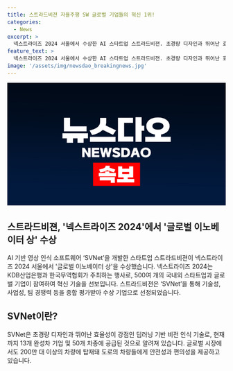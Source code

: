 ```yaml
---
title: 스트라드비젼 자율주행 SW 글로벌 기업들의 혁신 1위!
categories:
  - News
excerpt: >
  넥스트라이즈 2024 서울에서 수상한 AI 스타트업 스트라드비젼. 초경량 디자인과 뛰어난 효율성이 강점인 SVNet으로 글로벌 이노베이터상 수상. 현재까지 13개 완성차 기업 및 50개 차종에 공급되며, 전 세계적으로 200만 대 이상의 차량에 탑재돼 안전성과 편의성을 제공. 또한, 코스닥 상장 심사신청을 목표로 IPO를 준비 중.
feature_text: >
  넥스트라이즈 2024 서울에서 수상한 AI 스타트업 스트라드비젼. 초경량 디자인과 뛰어난 효율성이 강점인 SVNet으로 글로벌 이노베이터상 수상. 현재까지 13개 완성차 기업 및 50개 차종에 공급되며, 전 세계적으로 200만 대 이상의 차량에 탑재돼 안전성과 편의성을 제공. 또한, 코스닥 상장 심사신청을 목표로 IPO를 준비 중.
image: '/assets/img/newsdao_breakingnews.jpg'
---
```


<p><img src="/assets/img/newsdao_breakingnews.jpg" alt="koreaapp 속보" /></p>

<h2 data-ke-size="size26">스트라드비젼, '넥스트라이즈 2024'에서 '글로벌 이노베이터 상' 수상</h2>

<p data-ke-size="size16">AI 기반 영상 인식 소프트웨어 ‘SVNet’을 개발한 스타트업 스트라드비젼이 넥스트라이즈 2024 서울에서 '글로벌 이노베이터 상'을 수상했습니다. 넥스트라이즈 2024는 KDB산업은행과 한국무역협회가 주최하는 행사로, 500여 개의 국내외 스타트업과 글로벌 기업이 참여하여 혁신 기술을 선보입니다. 스트라드비젼은 ‘SVNet’을 통해 기술성, 사업성, 팀 경쟁력 등을 종합 평가받아 수상 기업으로 선정되었습니다.</p>

<h2 data-ke-size="size26">SVNet이란?</h2>

<p data-ke-size="size16">SVNet은 초경량 디자인과 뛰어난 효율성이 강점인 딥러닝 기반 비전 인식 기술로, 현재까지 13개 완성차 기업 및 50개 차종에 공급된 것으로 알려져 있습니다. 글로벌 시장에서도 200만 대 이상의 차량에 탑재돼 도로의 차량들에게 안전성과 편의성을 제공하고 있습니다.</p>

